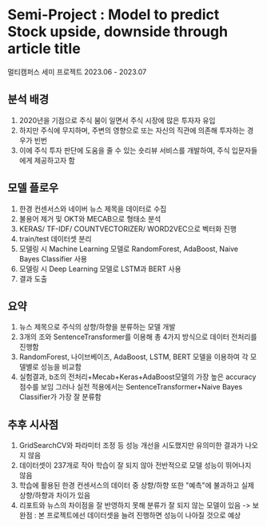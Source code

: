# Semi-Project : Model to predict Stock upside, downside through article title

멀티캠퍼스 세미 프로젝트 2023.06 - 2023.07


분석 배경
-------------------------------------------------------------------------------
1. 2020년을 기점으로 주식 붐이 일면서 주식 시장에 많은 투자자 유입
2. 하지만 주식에 무지하며, 주변의 영향으로 또는 자신의 직관에 의존해 투자하는 경우가 빈번
3. 이에 주식 투자 판단에 도움을 줄 수 있는 숏리뷰 서비스를 개발하여, 주식 입문자들에게 제공하고자 함


모델 플로우
-------------------------------------------------------------------------------
1. 한경 컨센서스와 네이버 뉴스 제목을 데이터로 수집
2. 불용어 제거 및 OKT와 MECAB으로 형태소 분석
3. KERAS/ TF-IDF/ COUNTVECTORIZER/ WORD2VEC으로 벡터화 진행
4. train/test 데이터셋 분리
5. 모델링 시 Machine Learning 모델로 RandomForest, AdaBoost, Naive Bayes Classifier 사용
6. 모델링 시 Deep Learning 모델로 LSTM과 BERT 사용
7. 결과 도출


요약
-------------------------------------------------------------------------------
1. 뉴스 제목으로 주식의 상향/하향을 분류하는 모델 개발
2. 3개의 조와 SentenceTransformer를 이용해 총 4가지 방식으로 데이터 전처리를 진행함
3. RandomForest, 나이브베이즈, AdaBoost, LSTM, BERT 모델을 이용하여 각 모델별로 성능을 비교함
4. 실험결과, b조의 전처리+Mecab+Keras+AdaBoost모델의 가장 높은 accuracy 점수를 보임
그러나 실전 적용에서는 SentenceTransformer+Naive Bayes Classifier가 가장 잘 분류함


추후 시사점
-------------------------------------------------------------------------------
1. GridSearchCV와 파라미터 조정 등 성능 개선을 시도했지만 유의미한 결과가 나오지 않음
2. 데이터셋이 237개로 작아 학습이 잘 되지 않아 전반적으로 모델 성능이 뛰어나지 않음
3. 학습에 활용된 한경 컨센서스의 데이터 중 상향/하향 또한 "예측"에 불과하고 실제 상향/하향과 차이가 있음
4. 리포트와 뉴스의 차이점을 잘 반영하지 못해 분류가 잘 되지 않는 모델이 있음
-> 보완점 : 본 프로젝트에선 데이터셋을 늘려 진행하면 성능이 나아질 것으로 예상
